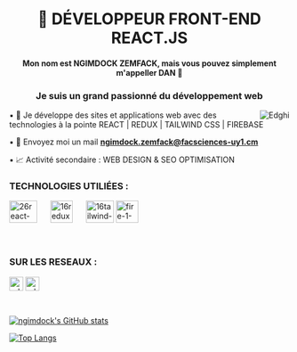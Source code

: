 <h1 align="center">🚀 DÉVELOPPEUR FRONT-END REACT.JS 
<!--     <img src="https://raw.githubusercontent.com/MartinHeinz/MartinHeinz/master/wave.gif" width="30px"> -->
</h1>
<h4 align="center">Mon nom est NGIMDOCK ZEMFACK, mais vous pouvez simplement m'appeller DAN 🐻
<h3 align="center">Je suis un grand passionné du développement web</h3>
<p><img align="right" src="https://github.com/Adam-pw/Adam-pw/blob/main/animation_500_kxa883sd.gif" alt="Edghi" /></p>

▪️ 🌳 Je développe des sites et applications web avec des technologies à la pointe REACT | REDUX | TAILWIND CSS | FIREBASE
 
▪️ 📩 Envoyez moi un mail **ngimdock.zemfack@facsciences-uy1.cm**
 
▪️ 📈 Activité secondaire : WEB DESIGN & SEO OPTIMISATION
 
<div style=" justify-content: space-between; align-items: center">
  <h3 align="left">TECHNOLOGIES UTILIÉES :</h3>
  <img src="https://i.ibb.co/jM9qhbC/26react-1-removebg-preview-1.png" alt="26react-1-removebg-preview-1" border="0" height="40" width="50">
  <img src="https://i.ibb.co/HH2PFD7/16redux.png" alt="16redux" border="0" height="40" width="40" style="margin: 0 20px;">
  <img src="https://i.ibb.co/Q9X4q5W/16tailwind-removebg-preview.png" alt="16tailwind-removebg-preview" border="0" height="40" width="50">
 <img src="https://i.ibb.co/JBcGbFv/fire-1-removebg-preview.png" alt="fire-1-removebg-preview" border="0" height="40" width="40">
</div>
<br>

<br>
<h3 align="left">SUR LES RESEAUX :</h3>
<p align="left">
  <a href="https://www.linkedin.com/in/ngimdock-zemfack/" target="blank"><img align="center"
      src="https://raw.githubusercontent.com/rahuldkjain/github-profile-readme-generator/master/src/images/icons/Social/linked-in-alt.svg"
      alt="edghi" height="25" width="25" /></a>
   <a href="https://twitter.com/NZemfack" target="blank"><img align="center"
      src="https://raw.githubusercontent.com/rahuldkjain/github-profile-readme-generator/master/src/images/icons/Social/twitter.svg"
      alt="edghi" height="25" width="25" /></a>
</p>
<br>


[![ngimdock's GitHub stats](https://github-readme-stats.vercel.app/api?username=ngimdock&count_private=true&show_icons=true&theme=dark)](https://github.com/Edmond22-prog/github-readme-stats)

[![Top Langs](https://github-readme-stats.vercel.app/api/top-langs/?username=ngimdock&theme=prussian)](https://github.com/Edmond22-prog/github-readme-stats)


